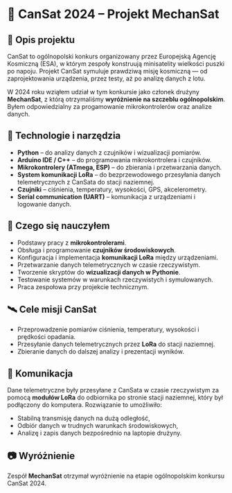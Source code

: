 # 🚀 CanSat 2024 – Projekt MechanSat

## 📌 Opis projektu

CanSat to ogólnopolski konkurs organizowany przez Europejską Agencję Kosmiczną (ESA), w którym zespoły konstruują minisatelity wielkości puszki po napoju. 
Projekt CanSat symuluje prawdziwą misję kosmiczną — od zaprojektowania urządzenia, przez testy, aż po analizę danych z lotu.

W 2024 roku wziąłem udział w tym konkursie jako członek drużyny **MechanSat**, z którą otrzymaliśmy **wyróżnienie na szczeblu ogólnopolskim**. Byłem odpowiedzialny za progamowanie mikrokontrolerów oraz analize danych.

## 🔧 Technologie i narzędzia

- **Python** – do analizy danych z czujników i wizualizacji pomiarów.
- **Arduino IDE / C++** – do programowania mikrokontrolera i czujników.
- **Mikrokontrolery (ATmega, ESP)** – do zbierania i przetwarzania danych.
- **System komunikacji LoRa** – do bezprzewodowego przesyłania danych telemetrycznych z CanSata do stacji naziemnej.
- **Czujniki** – ciśnienia, temperatury, wysokości, GPS, akcelerometry.
- **Serial communication (UART)** – komunikacja z urządzeniami i logowanie danych.

## 🧠 Czego się nauczyłem

- Podstawy pracy z **mikrokontrolerami**.
- Obsługa i programowanie **czujników środowiskowych**.
- Konfiguracja i implementacja **komunikacji LoRa** między urządzeniami.
- Przetwarzanie danych telemetrycznych w czasie rzeczywistym.
- Tworzenie skryptów do **wizualizacji danych w Pythonie**.
- Testowanie systemów w warunkach rzeczywistych i symulowanych.
- Praca zespołowa przy projekcie technicznym.

## 🛰️ Cele misji CanSat

- Przeprowadzenie pomiarów ciśnienia, temperatury, wysokości i prędkości opadania.
- Przesyłanie danych telemetrycznych przez **LoRa** do stacji naziemnej.
- Zbieranie danych do dalszej analizy i prezentacji wyników.

## 📡 Komunikacja

Dane telemetryczne były przesyłane z CanSata w czasie rzeczywistym za pomocą **modułów LoRa** do odbiornika po stronie stacji naziemnej, który był podłączony do komputera. Rozwiązanie to umożliwiło:

- Stabilną transmisję danych na dużą odległość,
- Odbiór danych w trudnych warunkach środowiskowych,
- Analizę i zapis danych bezpośrednio na laptopie drużyny.

## 📷 Wyróżnienie

Zespół **MechanSat** otrzymał wyróżnienie na etapie ogólnopolskim konkursu CanSat 2024.



